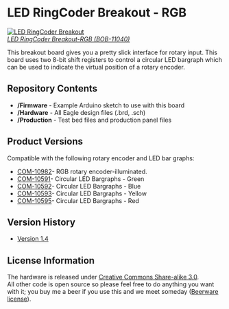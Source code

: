 LED RingCoder Breakout - RGB
============================


[![LED RingCoder Breakout](https://dlnmh9ip6v2uc.cloudfront.net/images/products/1/1/0/4/0/11040-01a_i_ma.jpg)  
*LED RingCoder Breakout-RGB (BOB-11040)*](https://www.sparkfun.com/products/11040)

This breakout board gives you a pretty slick interface for rotary input. This board uses two 8-bit shift registers to control a circular
LED bargraph which can be used to indicate the virtual position of a rotary encoder. 

Repository Contents
-------------------
* **/Firmware** - Example Arduino sketch to use with this board 
* **/Hardware** - All Eagle design files (.brd, .sch)
* **/Production** - Test bed files and production panel files

Product Versions
----------------

Compatible with the following rotary encoder and LED bar graphs: 

* [COM-10982](https://www.sparkfun.com/products/10982)- RGB rotary encoder-illuminated.
* [COM-10591](https://www.sparkfun.com/products/retired/10591)- Circular LED Bargraphs - Green
* [COM-10592](https://www.sparkfun.com/products/retired/10592)- Circular LED Bargraphs - Blue
* [COM-10593](https://www.sparkfun.com/products/retired/10593)- Circular LED Bargraphs - Yellow
* [COM-10595](https://www.sparkfun.com/products/retired/10595)- Circular LED Bargraphs - Red

Version History
---------------
* [Version 1.4](https://www.sparkfun.com/products/11040)


License Information
-------------------
The hardware is released under [Creative Commons Share-alike 3.0](http://creativecommons.org/licenses/by-sa/3.0/).  
All other code is open source so please feel free to do anything you want with it; you buy me a beer if you use this and we meet someday ([Beerware license](http://en.wikipedia.org/wiki/Beerware)).


